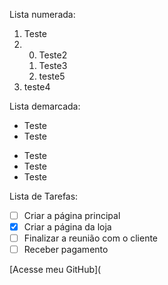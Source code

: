 Lista numerada:

1. Teste
2. 0. Teste2
   1. Teste3
   1. teste5
 999. teste4

Lista demarcada:

- Teste
- Teste
* Teste
 * Teste
* Teste 

Lista de Tarefas:

- [ ] Criar a página principal
- [x] Criar a página da loja
- [ ] Finalizar a reunião com o cliente
- [ ] Receber pagamento

[Acesse meu GitHub](

